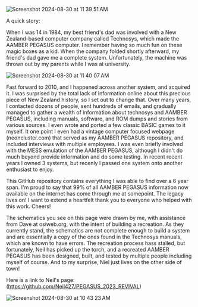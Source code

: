 
![Screenshot 2024-08-30 at 11 39 51 AM](https://github.com/user-attachments/assets/e7e3089d-35b2-4101-8997-a530a0ae8767)

A quick story:

When I was 14 in 1984, my best friend's dad was involved with a New Zealand-based computer company called Technosys, which made the AAMBER PEGASUS computer. I remember having so much fun on these magic boxes as a kid. When the company folded shortly afterward, my friend's dad gave me a complete system. Unfortunately, the machine was thrown out by my parents while I was at university.

![Screenshot 2024-08-30 at 11 40 07 AM](https://github.com/user-attachments/assets/747b10c9-19d1-4bbf-b244-9aa0462e63c4)


Fast forward to 2010, and I happened across another system, and acquired it. I was surprised by the total lack of information online about this precious piece of New Zealand history, so I set out to change that. Over many years, I contacted dozens of people, sent hundreds of emails, and gradually managed to gather a wealth of information about technosys and AAMBER PEGASUS, including manuals, software, and ROM dumps and stories from various sources. I even wrote and ported a few classic BASIC games to it myself. It one point I even had a vintage computer focused webpage (neoncluster.com) that served as my AAMBER PEGASUS repository, and included interviews with multiple employees. I was even briefly involved with the MESS emulation of the AAMBER PEGASUS, although I didn't do much beyond provide information and do some testing.
In recent recent years I owned 3 systems, but recenly I passed one system onto another enthusiast to enjoy.

This GitHub repository contains everything I was able to find over a 6 year span. I'm proud to say that 99% of all AAMBER PEGASUS information now available on the internet has come through me at somepoint. The legacy lives on! I want to extend a heartfelt thank you to everyone who helped with this work. Cheers!

The schematics you see on this page were drawn by me, with assistance from Dave at osiweb.org, with the intent of building a recreation. As they currently stand, the schematics are not complete enough to build a system and are essentially a copy of the ones found in the Technosys manuals, which are known to have errors. The recreation process hass stalled, but fortunately, Neil has picked up the torch, and a recreated AAMBER PEGASUS has been designed, built, and tested by multiple people including myself of course. And to my surprise, Niel just lives on the other side of town!

Here is a link to Neil's page:
(https://github.com/Neil427/PEGASUS_2023_REVIVAL)

![Screenshot 2024-08-30 at 10 43 23 AM](https://github.com/user-attachments/assets/a75993c5-9243-4d1c-9abc-0f6aac56ef81)
